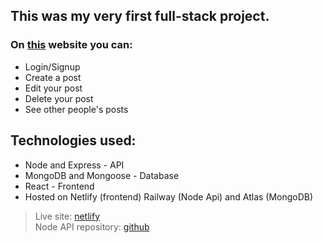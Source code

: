 ## This was my very first full-stack project.

### On [this](https://meal-hub-social.netlify.app/) website you can:
* Login/Signup
* Create a post
* Edit your post
* Delete your post
* See other people's posts

## Technologies used:
* Node and Express - API
* MongoDB and Mongoose - Database
* React - Frontend
* Hosted on Netlify (frontend) Railway (Node Api) and Atlas (MongoDB)

> Live site: [netlify](https://meal-hub-social.netlify.app/) <br>
> Node API repository: [github](https://github.com/r-miljons/node-api)
